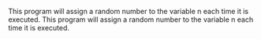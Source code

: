 This program will assign a random number to the variable n each time it is executed.
This program will assign a random number to the variable n each time it is executed.
